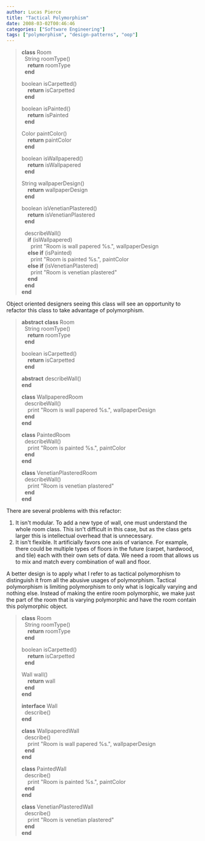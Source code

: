 ```yaml
---
author: Lucas Pierce
title: "Tactical Polymorphism"
date: 2008-03-02T00:46:46
categories: ["Software Engineering"]
tags: ["polymorphism", "design-patterns", "oop"]
---
```


> **class** Room  
>   String roomType()  
>     **return** roomType  
>   **end**
>
> boolean isCarpetted()  
>     **return** isCarpetted  
>   **end**
>
> boolean isPainted()  
>     **return** isPainted  
>   **end**
>
> Color paintColor()  
>     **return** paintColor  
>   **end**
>
> boolean isWallpapered()  
>     **return** isWallpapered  
>   **end**
>
> String wallpaperDesign()  
>     **return** wallpaperDesign  
>   **end**
>
> boolean isVenetianPlastered()  
>     **return** isVenetianPlastered  
>   **end**
>
>   describeWall()  
>     **if** (isWallpapered)  
>       print "Room is wall papered %s.", wallpaperDesign  
>     **else if** (isPainted)  
>       print "Room is painted %s.", paintColor  
>     **else if** (isVenetianPlastered)  
>       print "Room is venetian plastered"  
>     **end**  
>   **end**  
> **end**

Object oriented designers seeing this class will see an opportunity to refactor this class to take advantage of polymorphism.

> **abstract class** Room  
>   String roomType()  
>     **return** roomType  
>   **end**
>
> boolean isCarpetted()  
>     **return** isCarpetted  
>   **end**
>
> **abstract** describeWall()  
> **end**
>
> **class** WallpaperedRoom  
>   describeWall()  
>     print "Room is wall papered %s.", wallpaperDesign  
>   **end**  
> **end**
>
> **class** PaintedRoom  
>   describeWall()  
>     print "Room is painted %s.", paintColor  
>   **end**  
> **end**
>
> **class** VenetianPlasteredRoom  
>   describeWall()  
>     print "Room is venetian plastered"  
>   **end**  
> **end**

There are several problems with this refactor:

1. It isn't modular. To add a new type of wall, one must understand the whole room class. This isn't difficult in this case, but as the class gets larger this is intellectual overhead that is unnecessary.
2. It isn't flexible. It artificially favors one axis of variance. For example, there could be multiple types of floors in the future (carpet, hardwood, and tile) each with their own sets of data. We need a room that allows us to mix and match every combination of wall and floor.

A better design is to apply what I refer to as tactical polymorphism to distinguish it from all the abusive usages of polymorphism. Tactical polymorphism is limiting polymorphism to only what is logically varying and nothing else. Instead of making the entire room polymorphic, we make just the part of the room that is varying polymorphic and have the room contain this polymorphic object.

> **class** Room  
>   String roomType()  
>     **return** roomType  
>   **end**
>
> boolean isCarpetted()  
>     **return** isCarpetted  
>   **end**
>
> Wall wall()  
>     **return** wall  
>   **end**  
> **end**
>
> **interface** Wall  
>   describe()  
> **end**
>
> **class** WallpaperedWall  
>   describe()  
>     print "Room is wall papered %s.", wallpaperDesign  
>   **end**  
> **end**
>
> **class** PaintedWall  
>   describe()  
>     print "Room is painted %s.", paintColor  
>   **end**  
> **end**
>
> **class** VenetianPlasteredWall  
>   describe()  
>     print "Room is venetian plastered"  
>   **end**  
> **end**